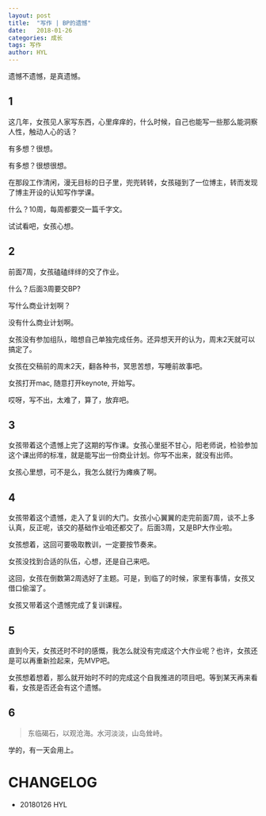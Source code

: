 ```yaml
---
layout: post
title:  "写作 | BP的遗憾"
date:   2018-01-26
categories: 成长
tags: 写作
author: HYL
---
```


遗憾不遗憾，是真遗憾。

## 1

这几年，女孩见人家写东西，心里痒痒的，什么时候，自己也能写一些那么能洞察人性，触动人心的话？

有多想？很想。

有多想？很想很想。

在那段工作清闲，漫无目标的日子里，兜兜转转，女孩碰到了一位博主，转而发现了博主开设的认知写作学课。

什么？10周，每周都要交一篇千字文。

试试看吧，女孩心想。


## 2

前面7周，女孩磕磕绊绊的交了作业。

什么？后面3周要交BP?

写什么商业计划啊？

没有什么商业计划啊。

女孩没有参加组队，暗想自己单独完成任务。还异想天开的认为，周末2天就可以搞定了。

女孩在交稿前的周末2天，翻各种书，冥思苦想，写睡前故事吧。

女孩打开mac, 随意打开keynote, 开始写。

哎呀，写不出，太难了，算了，放弃吧。

## 3

女孩带着这个遗憾上完了这期的写作课。女孩心里挺不甘心，阳老师说，检验参加这个课出师的标准，就是能写出一份商业计划。你写不出来，就没有出师。

女孩心里想，可不是么，我怎么就行为瘫痪了啊。


## 4

女孩带着这个遗憾，走入了复训的大门。女孩小心翼翼的走完前面7周，谈不上多认真，反正呢，该交的基础作业咱还都交了。后面3周，又是BP大作业啦。

女孩想着，这回可要吸取教训，一定要按节奏来。

女孩没找到合适的队伍，心想，还是自己来吧。

这回，女孩在倒数第2周选好了主题。可是，到临了的时候，家里有事情，女孩又借口偷溜了。

女孩又带着这个遗憾完成了复训课程。

## 5

直到今天，女孩还时不时的感慨，我怎么就没有完成这个大作业呢？也许，女孩还是可以再重新捡起来，先MVP吧。

女孩想着想着，那么就开始时不时的完成这个自我推进的项目吧。等到某天再来看看，女孩是否还会有这个遗憾。

## 6

> 东临碣石，以观沧海。水河淡淡，山岛耸峙。

学的，有一天会用上。




# CHANGELOG
- 20180126 HYL
